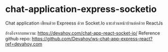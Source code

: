 # chat-application-express-socketio
Chat application เขียนด้วย Expreess ด้วย Socket.Io แฃะส่วนหน้าบ้านต่อด้วย ReactJs 

อ้างอิงจากบทความ: https://devahoy.com/chat-app-react-socket-io/
Reference github repo: https://github.com/Devahoy/ws-chat-app-express-react?ref=devahoy.com
